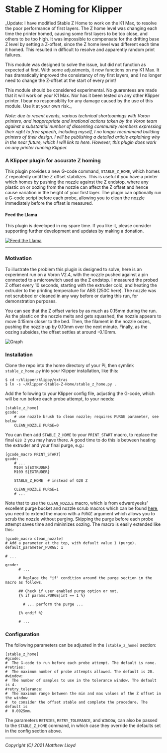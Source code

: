 # Stable Z Homing for Klipper

_Update: I have modified Stable Z Home to work on the K1 Max, to resolve the poor
performance of first layers. The Z home level was changing each time the printer homed, 
causing some first layers to be too close, and others to be too high. It was impossible
to compensate for the drifting base Z level by setting a Z-offset, since the Z home level
was different each time it homed. This resulted in difficult to resolve and apparently 
random print failures.

This module was designed to solve the issue, but did not function as expected at first. With 
some adjustments, it now functions on my K1 Max. It has dramatically improved the consistancy
of my first layers, and I no longer need to change the Z-offset at the start of every print!

This module should be considered experimental. No guarentees are made that it will work on your
K1 Max. Nor has it been tested on any other Klipper printer. I bear no responsiblity for any damage
caused by the use of this module. Use it at your own risk._

_Note: due to recent events, various technical shortcomings with Voron printers,
and inappropriate and irrational actions taken by the Voron team against a
substantial number of dissenting community members expressing their right to
free speech, including myself, I no longer recommend building printers of their
design. I will be publishing a detailed article explaining why in the near future, which I will link to here.
However, this plugin does work on any printer running Klipper._

### A Klipper plugin for accurate Z homing

This plugin provides a new G-code command, `STABLE_Z_HOME`, which homes Z
repeatedly until the Z offset stabilizes. This is useful if you have a
printer which homes by pushing the nozzle against the Z endstop,
where any plastic on or oozing from the nozzle can affect the Z offset
and hence cause variation in the height of your first layer.
The plugin can optionally run a G-code script before each probe, allowing you
to clean the nozzle immediately before the offset is measured.

#### Feed the Llama

This plugin is developed in my spare time. If you like it, please
consider supporting further development and updates by making a donation.

[![Feed the Llama](https://img.shields.io/badge/Donate-PayPal-green.svg)](https://www.paypal.com/donate?business=HPGUMVJFSCXZ4&no_recurring=0&currency_code=USD)

---

### Motivation

To illustrate the problem this plugin is designed to solve, here is an experiment
run on a Voron V2.4, with the nozzle pushed against a pin connected to
a microswitch used as the Z endstop. I measured the probed Z offset every 10 seconds,
starting with the extruder cold, and heating the extruder to the printing temperature
for ABS (250C here). The nozzle was not scrubbed or cleaned in any way before
or during this run, for demonstration purposes.

You can see that the Z offset varies by as much as 0.15mm during the run.
As the plastic on the nozzle melts and gets squashed, the nozzle appears to move
0.15mm closer to the bed. Then, the filament in the nozzle oozes, pushing the nozzle
up by 0.10mm over the next minute. Finally, as the oozing subsides, the offset
settles at around -0.10mm.

![Graph](docs/offset_drift.png)

### Installation

Clone the repo into the home directory of your Pi, then symlink `stable_z_home.py`
into your Klipper installation, like this:

```
$ cd ~/klipper/klippy/extras
$ ln -s ~/Klipper-Stable-Z-Home/stable_z_home.py .
```

Add the following to your Klipper config file, adjusting the G-code, which will be
run before each probe attempt, to your needs:

```
[stable_z_home]
gcode:
    # use nozzle brush to clean nozzle; requires PURGE parameter, see below
    CLEAN_NOZZLE PURGE=0  
```

You can then add `STABLE_Z_HOME` to your `PRINT_START` macro, to replace the
final `G28 Z` you may have there. A good time to do this is between heating
the extruder and your final purge, e.g.:

```
[gcode_macro PRINT_START]
gcode:
    # ...
    M104 S{EXTRUDER}
    M109 S{EXTRUDER}

    STABLE_Z_HOME  # instead of G28 Z

    CLEAN_NOZZLE PURGE=1
    # ...
```

Note that to use the `CLEAN_NOZZLE` macro, which is from edwardyeeks' excellent
purge bucket and nozzle scrub macros which can be found
[here](https://github.com/VoronDesign/VoronUsers/tree/master/printer_mods/edwardyeeks/Decontaminator_Purge_Bucket_%26_Nozzle_Scrubber),
you need to extend the macro with a `PURGE` argument which allows you to scrub
the nozzle without purging. Skipping the purge before each probe attempt saves
time and minimizes oozing. The macro is easily extended like this:

```
[gcode_macro clean_nozzle]
# Add a parameter at the top, with default value 1 (purge).
default_parameter_PURGE: 1

# ...

gcode:
      # ...

      # Replace the "if" condition around the purge section in the macro as follows.

      ## Check if user enabled purge option or not.
      {% if params.PURGE|int == 1 %}
      
        # ... perform the purge ...
      
      {% endif %}
      
      # ...
```

### Configuration

The following parameters can be adjusted in the `[stable_z_home]` section:

```
[stable_z_home]
#gcode:
#  The G-code to run before each probe attempt. The default is none.
#retries:
#  The maximum number of probe attempts allowed. The default is 20.
#window:
#  The number of samples to use in the tolerance window. The default is 4.
#retry_tolerance:
#  The maximum range between the min and max values of the Z offset in the window
#  to consider the offset stable and complete the procedure. The default is
#  0.0025mm.
```

The parameters `RETRIES`, `RETRY_TOLERANCE`, and `WINDOW`, can also be passed
to the `STABLE_Z_HOME` command, in which case they override the defaults set
in the config section above.

---

*Copyright (C) 2021 Matthew Lloyd*
